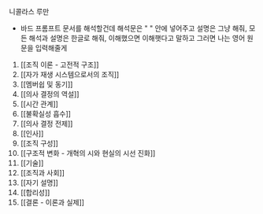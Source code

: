 니콜라스 루만

- 바드 프롬프트
  문서를 해석할건데 해석문은 " " 안에 넣어주고 설명은 그냥 해줘, 모든 해석과 설명은 한글로 해줘, 이해했으면 이해햇다고 말하고 그러면 나는 영어 원문을 입력해줄게
1. [[조직 이론 - 고전적 구조]]
2. [[자가 재생 시스템으로서의 조직]]
3. [[멤버쉽 및 동기]]
4. [[의사 결정의 역설]]
5. [[시간 관계]]
6. [[불확실성 흡수]]
7. [[의사 결정 전제]]
8. [[인사]]
9. [[조직 구성]]
10. [[구조적 변화 - 개혁의 시와 현실의 시선 진화]]
11. [[기술]]
12. [[조직과 사회]]
13. [[자기 설명]]
14. [[합리성]]
15. [[결론 - 이론과 실제]]

